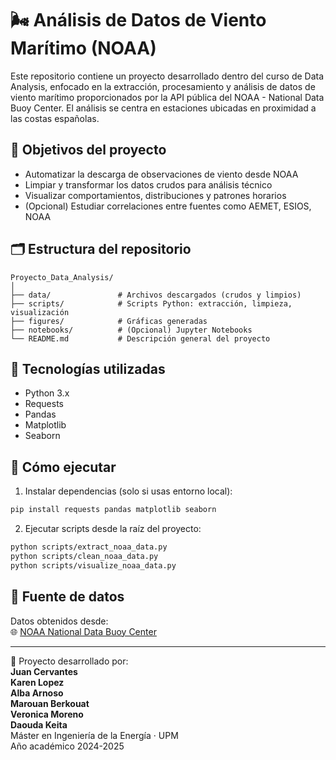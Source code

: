 # 🌬️ Análisis de Datos de Viento Marítimo (NOAA)

Este repositorio contiene un proyecto desarrollado dentro del curso de Data Analysis, enfocado en la extracción, procesamiento y análisis de datos de viento marítimo proporcionados por la API pública del NOAA - National Data Buoy Center. El análisis se centra en estaciones ubicadas en proximidad a las costas españolas.


## 📌 Objetivos del proyecto

- Automatizar la descarga de observaciones de viento desde NOAA
- Limpiar y transformar los datos crudos para análisis técnico
- Visualizar comportamientos, distribuciones y patrones horarios
- (Opcional) Estudiar correlaciones entre fuentes como AEMET, ESIOS, NOAA

## 🗂️ Estructura del repositorio

```
Proyecto_Data_Analysis/
│
├── data/               # Archivos descargados (crudos y limpios)
├── scripts/            # Scripts Python: extracción, limpieza, visualización
├── figures/            # Gráficas generadas
├── notebooks/          # (Opcional) Jupyter Notebooks
└── README.md           # Descripción general del proyecto
```

## 🔧 Tecnologías utilizadas

- Python 3.x
- Requests
- Pandas
- Matplotlib
- Seaborn

## 🚀 Cómo ejecutar

1. Instalar dependencias (solo si usas entorno local):

```bash
pip install requests pandas matplotlib seaborn
```

2. Ejecutar scripts desde la raíz del proyecto:

```bash
python scripts/extract_noaa_data.py
python scripts/clean_noaa_data.py
python scripts/visualize_noaa_data.py
```

## 🔗 Fuente de datos

Datos obtenidos desde:  
🌐 [NOAA National Data Buoy Center](https://www.ndbc.noaa.gov/)

---

📌 Proyecto desarrollado por:   
**Juan Cervantes**  
**Karen Lopez**  
**Alba Arnoso**  
**Marouan Berkouat**  
**Veronica Moreno**  
**Daouda Keita**  
Máster en Ingeniería de la Energía · UPM  
Año académico 2024-2025
